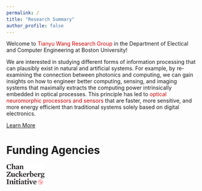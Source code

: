 ```yaml
---
permalink: /
title: "Research Summary"
author_profile: false
---
```


Welcome to <span style="color: #cc0000;">Tianyu Wang Research Group</span> in the Department of Electical and Computer Engineering at Boston University!

We are interested in studying different forms of information processing that can plausibly exist in natural and artificial systems. For example, by re-examining the connection between photonics and computing, we can gain insights on how to engineer better computing, sensing, and imaging systems that maximally extracts the computing power intrinsically embedded in optical processes. This principle has led to <span style="color: #cc0000;">optical neuromorphic processors and sensors</span> that are faster, more sensitive, and more energy efficient than traditional systems solely based on digital electronics. 

<a href="https://tyw-lab.github.io/research/" class="btn" style="margin-bottom:100px;">Learn More</a>


<h1 style="margin-left">Funding Agencies</h1>

<div style="font-size:14pt;line-height:1.5;margin-left: justify">
    <div class="row">
        <div class="columnfig">
            <img src="../images/funding/Chan_Zuckerberg_Initiative.png" width="20%"/>
        </div>
    </div>
</div><br clear="all" />
